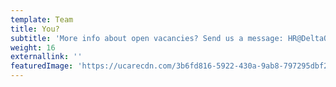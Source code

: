 ```yaml
---
template: Team
title: You?
subtitle: 'More info about open vacancies? Send us a message: HR@DeltaQ.io'
weight: 16
externallink: ''
featuredImage: 'https://ucarecdn.com/3b6fd816-5922-430a-9ab8-797295dbf20b/'
---
```


